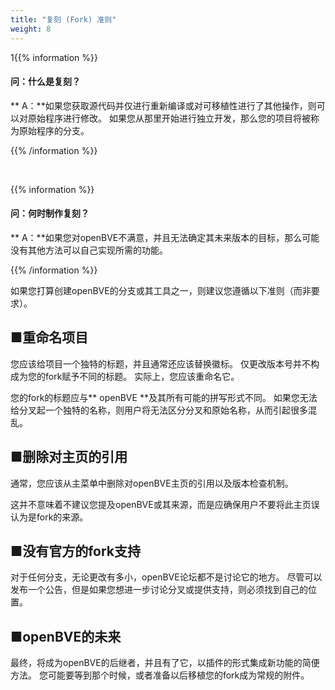 ```yaml
---
title: "复刻 (Fork) 准则"
weight: 8
---
```

1{{% information %}}

#### 问：什么是复刻？

** A：**如果您获取源代码并仅进行重新编译或对可移植性进行了其他操作，则可以对原始程序进行修改。 如果您从那里开始进行独立开发，那么您的项目将被称为原始程序的分支。

{{% /information %}}

<br/>

{{% information %}}

#### 问：何时制作复刻？

** A：**如果您对openBVE不满意，并且无法确定其未来版本的目标，那么可能没有其他方法可以自己实现所需的功能。

{{% /information %}}


如果您打算创建openBVE的分支或其工具之一，则建议您遵循以下准则（而非要求）。

## ■重命名项目

您应该给项目一个独特的标题，并且通常还应该替换徽标。 仅更改版本号并不构成为您的fork赋予不同的标题。 实际上，您应该重命名它。

您的fork的标题应与** openBVE **及其所有可能的拼写形式不同。 如果您无法给分叉起一个独特的名称，则用户将无法区分分叉和原始名称，从而引起很多混乱。

## ■删除对主页的引用

通常，您应该从主菜单中删除对openBVE主页的引用以及版本检查机制。

这并不意味着不建议您提及openBVE或其来源，而是应确保用户不要将此主页误认为是fork的来源。

## ■没有官方的fork支持

对于任何分支，无论更改有多小，openBVE论坛都不是讨论它的地方。 尽管可以发布一个公告，但是如果您想进一步讨论分叉或提供支持，则必须找到自己的位置。

## ■openBVE的未来

最终，将成为openBVE的后继者，并且有了它，以插件的形式集成新功能的简便方法。 您可能要等到那个时候，或者准备以后移植您的fork成为常规的附件。